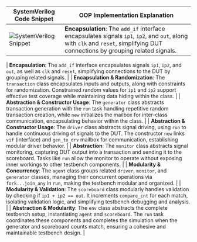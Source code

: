 | **SystemVerilog Code Snippet** | **OOP Implementation Explanation** |
|-------------------------------|-------------------------------------|
| ![SystemVerilog Snippet](https://path/to/your/code-image.png) | **Encapsulation**: The `add_if` interface encapsulates signals `ip1`, `ip2`, and `out`, along with `clk` and `reset`, simplifying DUT connections by grouping related signals. |

| **Encapsulation**: The `add_if` interface encapsulates signals `ip1`, `ip2`, and `out`, as well as `clk` and `reset`, simplifying connections to the DUT by grouping related signals. |
| **Encapsulation & Randomization**: The `transaction` class encapsulates inputs and outputs, along with constraints for randomization. Constrained random values for `ip1` and `ip2` support effective test coverage while maintaining data hiding within the class. |
 | **Abstraction & Constructor Usage**: The `generator` class abstracts transaction generation with the `run` task handling repetitive random transaction creation, while `new` initializes the mailbox for inter-class communication, encapsulating behavior within the class. |
 | **Abstraction & Constructor Usage**: The `driver` class abstracts signal driving, using `run` to handle continuous driving of signals to the DUT. The constructor `new` links `vif` (interface) and `gen_to_drv` mailbox for communication, establishing modular driver behavior. |
 | **Abstraction**: The `monitor` class abstracts signal monitoring, capturing DUT output into a transaction and sending it to the scoreboard. Tasks like `run` allow the monitor to operate without exposing inner workings to other testbench components. |
| **Modularity & Concurrency**: The `agent` class groups related `driver`, `monitor`, and `generator` classes, managing their concurrent operations via `fork...join_any` in `run`, making the testbench modular and organized. |
| **Modularity & Validation**: The `scoreboard` class modularly handles validation by checking if `ip1 + ip2 == out`. It increments `compare_cnt` for each match, isolating validation logic, and simplifying testbench debugging and analysis. |
 | **Abstraction & Modularity**: The `env` class abstracts the complete testbench setup, instantiating `agent` and `scoreboard`. The `run` task coordinates these components and completes the simulation when the generator and scoreboard counts match, ensuring a cohesive and maintainable testbench design. |

